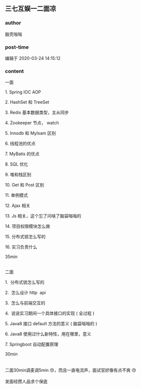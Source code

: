 ## 三七互娱一二面凉
### author 
脑壳嗡嗡
### post-time 

编辑于  2020-03-24 14:15:12
### content 
<div class="post-topic-des nc-post-content">
 <p>
  一面
 </p>
 <p>
  1.
  <span>
   Spring IOC AOP
  </span>
 </p>
 <p>
  2.
  <span>
   HashSet
  </span>
  和
  <span>
   TreeSet
  </span>
 </p>
 <p>
  3.
  <span>
   Redis
  </span>
  基本数据类型，主从同步
  <span>
  </span>
 </p>
 <p>
  4.
  <span>
   Zookeeper
  </span>
  节点，
  <span>
   watch
  </span>
 </p>
 <p>
  5.
  <span>
   Innodb
  </span>
  和
  <span>
   MyIsam
  </span>
  区别
  <span>
  </span>
 </p>
 <p>
  6. 线程池的优点
  <span>
  </span>
 </p>
 <p>
  7.
  <span>
   MyBatis
  </span>
  的优点
  <span>
  </span>
 </p>
 <p>
  8.
  <span>
   SQL
  </span>
  优化
  <span>
  </span>
 </p>
 <p>
  9. 堆和栈区别
  <span>
  </span>
 </p>
 <p>
  10.
  <span>
   Get
  </span>
  和
  <span>
   Post
  </span>
  区别
  <span>
  </span>
 </p>
 <p>
  11. 单例模式
  <span>
  </span>
 </p>
 <p>
  12.
  <span>
   Ajax
  </span>
  相关
  <span>
  </span>
 </p>
 <p>
  13.
  <span>
   Js
  </span>
  相关，这个忘了问啥了脑袋嗡嗡的
  <span>
  </span>
 </p>
 <p>
  14. 项目权限模块怎么做
  <span>
  </span>
 </p>
 <p>
  15. 分布式锁怎么写的
  <span>
  </span>
 </p>
 <p>
  16. 实习负责什么
  <span>
  </span>
 </p>
 <div>
  <span>
   35min
  </span>
 </div>
 <div>
  <span>
   <br/>
  </span>
 </div>
 <p>
  二面
  <span>
  </span>
 </p>
 <p>
  1.  分布式锁怎么写的
  <span>
  </span>
 </p>
 <p>
  2.  怎么设计
  <span>
   http  api
  </span>
 </p>
 <p>
  3.  怎么与前端交互的
  <span>
  </span>
 </p>
 <p>
  4.  说说实习期间一个具体接口的实现
  <span>
   (
  </span>
  全过程
  <span>
   )
  </span>
 </p>
 <p>
  5.
  <span>
   Java8
  </span>
  接口
  <span>
   default
  </span>
  方法的意义
  <span>
   (
  </span>
  脑袋嗡嗡的
  <span>
   )
  </span>
 </p>
 <p>
  6.
  <span>
   Java8
  </span>
  使用过什么新特性，用在哪里，意义
  <span>
  </span>
 </p>
 <p>
  7.
  <span>
   Springboot
  </span>
  自动配置原理
  <span>
  </span>
 </p>
 <div>
  <span>
   30min
  </span>
 </div>
 <div>
  <span>
   <br/>
  </span>
 </div>
 <div>
  <span>
   <br/>
  </span>
 </div>
 <div>
  二面30min调麦调5min
  <span>
   😓，而且一直电流声，面试官好像有点不爽
   <span>
    😓
   </span>
  </span>
 </div>
 <div>
  <span>
   <span>
    <br/>
   </span>
  </span>
 </div>
 发面经攒人品求个保底
</div>
